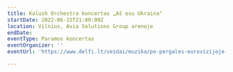 ```yaml
---
title: Kalush Orchestra koncertas „Aš esu Ukraina"
startDate: 2022-06-15T21:00:00Z
location: Vilnius, Avia Solutions Group arenoje
endDate: 
eventType: Paramos koncertas
eventOrganizer: ''
eventUrl: 'https://www.delfi.lt/veidai/muzika/po-pergales-eurovizijoje-kalush-orchestra-atvyksta-i-vilniu-koncerta-surengs-jau-birzeli.d?id=90240195&fbclid=IwAR32VLap6H2z9L7A_m0bzd-roJagsYXj8EWbr1p4GVKtXGEScu8LBe-pRAQ '

---
```


